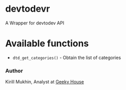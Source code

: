 # devtodevr
A Wrapper for devtodev API

# Available functions

* `dtd_get_categories()` - Obtain the list of categories

### Author

Kirill Mukhin, Analyst at [Geeky House](https://geeky.house/)
